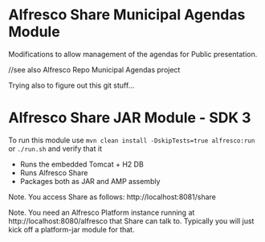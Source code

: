 # Alfresco Share Municipal Agendas Module

Modifications to allow management of the agendas for Public presentation.

//see also Alfresco Repo Municipal Agendas project

Trying also to figure out this git stuff...


# Alfresco Share JAR Module - SDK 3

To run this module use `mvn clean install -DskipTests=true alfresco:run` or `./run.sh` and verify that it 

 * Runs the embedded Tomcat + H2 DB 
 * Runs Alfresco Share
 * Packages both as JAR and AMP assembly

Note. You access Share as follows: http://localhost:8081/share
 
Note. You need an Alfresco Platform instance running at http://localhost:8080/alfresco that Share can talk to.
      Typically you will just kick off a platform-jar module for that.
 

 
   
  
 
